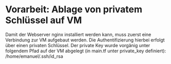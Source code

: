 # Vorarbeit: Ablage von privatem Schlüssel auf VM
Damit der Webserver nginx installiert werden kann, muss zuerst eine Verbindung zur VM aufgebaut werden. Die Authentifizierung hierbei erfolgt über einen privaten Schlüssel. Der private Key wurde vorgänig unter folgendem Pfad auf der VM abgelegt (in main.tf unter private_key definiert):  
/home/emanuel/.ssh/id_rsa